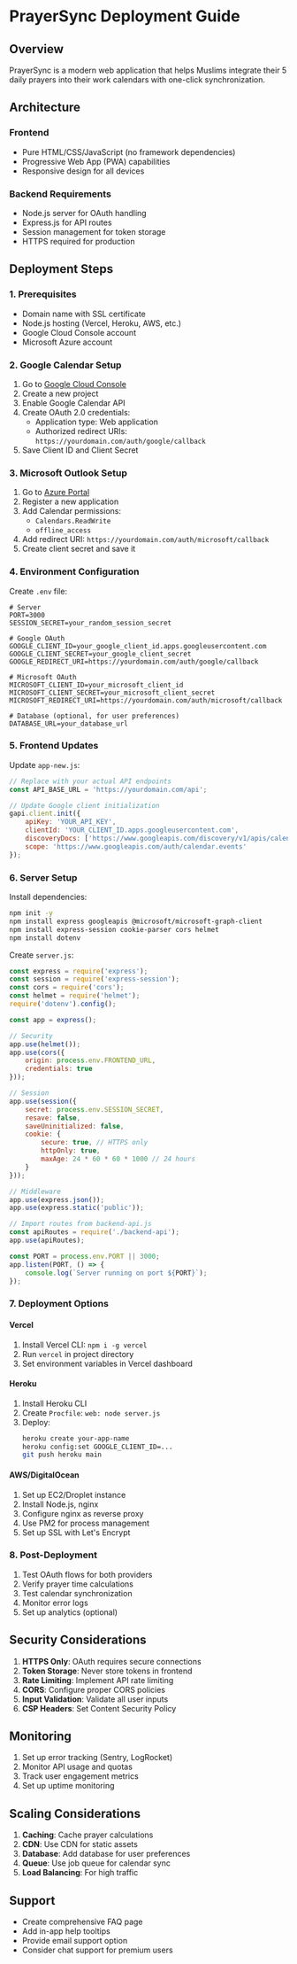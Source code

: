 # PrayerSync Deployment Guide

## Overview
PrayerSync is a modern web application that helps Muslims integrate their 5 daily prayers into their work calendars with one-click synchronization.

## Architecture

### Frontend
- Pure HTML/CSS/JavaScript (no framework dependencies)
- Progressive Web App (PWA) capabilities
- Responsive design for all devices

### Backend Requirements
- Node.js server for OAuth handling
- Express.js for API routes
- Session management for token storage
- HTTPS required for production

## Deployment Steps

### 1. Prerequisites
- Domain name with SSL certificate
- Node.js hosting (Vercel, Heroku, AWS, etc.)
- Google Cloud Console account
- Microsoft Azure account

### 2. Google Calendar Setup

1. Go to [Google Cloud Console](https://console.cloud.google.com)
2. Create a new project
3. Enable Google Calendar API
4. Create OAuth 2.0 credentials:
   - Application type: Web application
   - Authorized redirect URIs: `https://yourdomain.com/auth/google/callback`
5. Save Client ID and Client Secret

### 3. Microsoft Outlook Setup

1. Go to [Azure Portal](https://portal.azure.com)
2. Register a new application
3. Add Calendar permissions:
   - `Calendars.ReadWrite`
   - `offline_access`
4. Add redirect URI: `https://yourdomain.com/auth/microsoft/callback`
5. Create client secret and save it

### 4. Environment Configuration

Create `.env` file:
```env
# Server
PORT=3000
SESSION_SECRET=your_random_session_secret

# Google OAuth
GOOGLE_CLIENT_ID=your_google_client_id.apps.googleusercontent.com
GOOGLE_CLIENT_SECRET=your_google_client_secret
GOOGLE_REDIRECT_URI=https://yourdomain.com/auth/google/callback

# Microsoft OAuth
MICROSOFT_CLIENT_ID=your_microsoft_client_id
MICROSOFT_CLIENT_SECRET=your_microsoft_client_secret
MICROSOFT_REDIRECT_URI=https://yourdomain.com/auth/microsoft/callback

# Database (optional, for user preferences)
DATABASE_URL=your_database_url
```

### 5. Frontend Updates

Update `app-new.js`:
```javascript
// Replace with your actual API endpoints
const API_BASE_URL = 'https://yourdomain.com/api';

// Update Google client initialization
gapi.client.init({
    apiKey: 'YOUR_API_KEY',
    clientId: 'YOUR_CLIENT_ID.apps.googleusercontent.com',
    discoveryDocs: ['https://www.googleapis.com/discovery/v1/apis/calendar/v3/rest'],
    scope: 'https://www.googleapis.com/auth/calendar.events'
});
```

### 6. Server Setup

Install dependencies:
```bash
npm init -y
npm install express googleapis @microsoft/microsoft-graph-client
npm install express-session cookie-parser cors helmet
npm install dotenv
```

Create `server.js`:
```javascript
const express = require('express');
const session = require('express-session');
const cors = require('cors');
const helmet = require('helmet');
require('dotenv').config();

const app = express();

// Security
app.use(helmet());
app.use(cors({
    origin: process.env.FRONTEND_URL,
    credentials: true
}));

// Session
app.use(session({
    secret: process.env.SESSION_SECRET,
    resave: false,
    saveUninitialized: false,
    cookie: {
        secure: true, // HTTPS only
        httpOnly: true,
        maxAge: 24 * 60 * 60 * 1000 // 24 hours
    }
}));

// Middleware
app.use(express.json());
app.use(express.static('public'));

// Import routes from backend-api.js
const apiRoutes = require('./backend-api');
app.use(apiRoutes);

const PORT = process.env.PORT || 3000;
app.listen(PORT, () => {
    console.log(`Server running on port ${PORT}`);
});
```

### 7. Deployment Options

#### Vercel
1. Install Vercel CLI: `npm i -g vercel`
2. Run `vercel` in project directory
3. Set environment variables in Vercel dashboard

#### Heroku
1. Install Heroku CLI
2. Create `Procfile`: `web: node server.js`
3. Deploy:
   ```bash
   heroku create your-app-name
   heroku config:set GOOGLE_CLIENT_ID=...
   git push heroku main
   ```

#### AWS/DigitalOcean
1. Set up EC2/Droplet instance
2. Install Node.js, nginx
3. Configure nginx as reverse proxy
4. Use PM2 for process management
5. Set up SSL with Let's Encrypt

### 8. Post-Deployment

1. Test OAuth flows for both providers
2. Verify prayer time calculations
3. Test calendar synchronization
4. Monitor error logs
5. Set up analytics (optional)

## Security Considerations

1. **HTTPS Only**: OAuth requires secure connections
2. **Token Storage**: Never store tokens in frontend
3. **Rate Limiting**: Implement API rate limiting
4. **CORS**: Configure proper CORS policies
5. **Input Validation**: Validate all user inputs
6. **CSP Headers**: Set Content Security Policy

## Monitoring

1. Set up error tracking (Sentry, LogRocket)
2. Monitor API usage and quotas
3. Track user engagement metrics
4. Set up uptime monitoring

## Scaling Considerations

1. **Caching**: Cache prayer calculations
2. **CDN**: Use CDN for static assets
3. **Database**: Add database for user preferences
4. **Queue**: Use job queue for calendar sync
5. **Load Balancing**: For high traffic

## Support

- Create comprehensive FAQ page
- Add in-app help tooltips
- Provide email support option
- Consider chat support for premium users